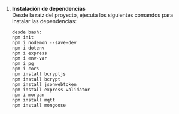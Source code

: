 1. **Instalación de dependencias**  
   Desde la raíz del proyecto, ejecuta los siguientes comandos para instalar las dependencias:

   ```
   desde bash:
   npm init
   npm i nodemon --save-dev
   npm i dotenv
   npm i express
   npm i env-var
   npm i pg
   npm i cors
   npm install bcryptjs
   npm install bcrypt
   npm install jsonwebtoken
   npm install express-validator
   npm i morgan
   npm install mqtt
   npm install mongoose
   ```
